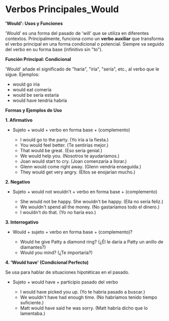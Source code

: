 # Verbos Principales_Would



**'Would': Usos y Funciones**

'Would' es una forma del pasado de 'will' que se utiliza en diferentes contextos. Principalmente, funciona como un **verbo auxiliar** que transforma el verbo principal en una forma condicional o potencial.  Siempre va seguido del verbo en su forma base (infinitivo sin "to").

**Función Principal: Condicional**

'Would' añade el significado de "haría", "iría", "sería", etc., al verbo que le sigue.  Ejemplos:

*   would go    iría
*   would eat    comería
*   would be    sería   estaría
*   would have    tendría   habría

**Formas y Ejemplos de Uso**

**1. Afirmativo**

*   Sujeto + would + verbo en forma base + (complemento)

    *   I would go to the party. (Yo iría a la fiesta.)
    *   You would feel better. (Te sentirías mejor.)
    *   That would be great. (Eso sería genial.)
    *   We would help you. (Nosotros te ayudaríamos.)
    *   Joan would start to cry. (Joan comenzaría a llorar.)
    *   Glenn would come right away. (Glenn vendría enseguida.)
    *   They would get very angry. (Ellos se enojarían mucho.)

**2. Negativo**

*   Sujeto + would not   wouldn't + verbo en forma base + (complemento)

    *   She would not be happy.    She wouldn't be happy. (Ella no sería feliz.)
    *   We wouldn't spend all the money. (No gastaríamos todo el dinero.)
    *   I wouldn't do that. (Yo no haría eso.)

**3. Interrogativo**

*   Would + sujeto + verbo en forma base + (complemento)?

    *   Would he give Patty a diamond ring? (¿Él le daría a Patty un anillo de diamantes?)
    *   Would you mind? (¿Te importaría?)

**4. 'Would have' (Condicional Perfecto)**

Se usa para hablar de situaciones hipotéticas en el pasado.

*   Sujeto + would have + participio pasado del verbo

    *   I would have picked you up. (Yo te habría pasado a buscar.)
    *   We wouldn't have had enough time. (No habríamos tenido tiempo suficiente.)
    *   Matt would have said he was sorry. (Matt habría dicho que lo lamentaba.)
